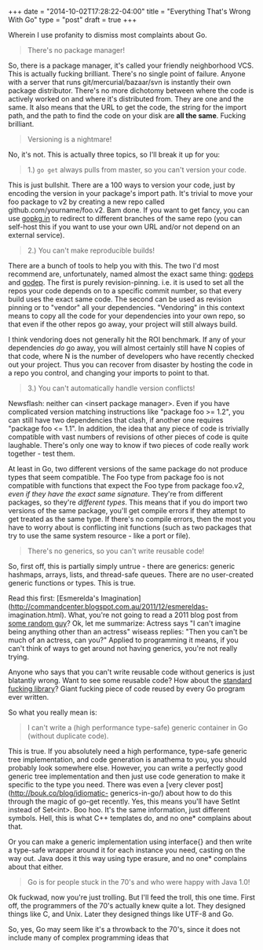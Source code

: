 +++
date = "2014-10-02T17:28:22-04:00"
title = "Everything That's Wrong With Go"
type = "post"
draft = true
+++

Wherein I use profanity to dismiss most complaints about Go.

> There's no package manager!

So, there is a package manager, it's called your friendly neighborhood VCS.
This is actually fucking brilliant.  There's no single point of failure.  Anyone
with a server that runs git/mercurial/bazaar/svn is instantly their own package
distributor.  There's no more dichotomy between where the code is actively
worked on and where it's distributed from.  They are one and the same.  It also
means that the URL to get the code, the string for the import path, and the path
to find the code on your disk are __all the same__.  Fucking brilliant.

> Versioning is a nightmare!

No, it's not.  This is actually three topics, so I'll break it up for you:

> 1.) `go get` always pulls from master, so you can't version your code.

This is just bullshit.  There are a 100 ways to version your code, just by
encoding the version in your package's import path.  It's trivial to move your
foo package to v2 by creating a new repo called github.com/yourname/foo.v2.  Bam
done.  If you want to get fancy, you can use [gopkg.in](http://gopkg.in) to
redirect to different branches of the same repo (you can self-host this if you
want to use your own URL and/or not depend on an external service).

> 2.) You can't make reproducible builds!

There are a bunch of tools to help you with this.  The two I'd most recommend
are, unfortunately, named almost the exact same thing:
[godeps](https://launchpad.net/godeps) and [godep](https://github.com/).  The
first is purely revision-pinning.  i.e. it is used to set all the repos your
code depends on to a specific commit number, so that every build uses the exact
same code.  The second can be used as revision pinning or to "vendor" all your
dependencies.  "Vendoring" in this context means to copy all the code for your
dependencies into your own repo, so that even if the other repos go away, your
project will still always build.

I think vendoring does not generally hit the ROI benchmark.  If any of your
dependencies *do* go away, you will almost certainly still have N copies of that
code, where N is the number of developers who have recently checked out your
project.  Thus you can recover from disaster by hosting the code in a repo you
control, and changing your imports to point to that.

> 3.) You can't automatically handle version conflicts!

Newsflash: neither can &lt;insert package manager&gt;.  Even if you have
complicated version matching instructions like "package foo >= 1.2", you can
still have two dependencies that clash, if another one requires "package foo <=
1.1".  In addition, the idea that any piece of code is trivially compatible with
vast numbers of revisions of other pieces of code is quite laughable.  There's
only one way to know if two pieces of code really work together - test them.

At least in Go, two different versions of the same package do not produce types
that seem compatible.  The Foo type from package foo is not compatible with
functions that expect the Foo type from package foo.v2, *even if they have the
exact same signature*.  They're from different packages, so they're *different
types*.  This means that if you do import two versions of the same package,
you'll get compile errors if they attempt to get treated as the same type.  If
there's no compile errors, then the most you have to worry about is conflicting
init functions (such as two packages that try to use the same system resource -
like a port or file).

> There's no generics, so you can't write reusable code!

So, first off, this is partially simply untrue - there are generics: generic
hashmaps, arrays, lists, and thread-safe queues.  There are no user-created
generic functions or types.  This is true.

Read this first: [Esmerelda's
Imagination](http://commandcenter.blogspot.com.au/2011/12/esmereldas-
imagination.html).  What, you're not going to read a 2011 blog post from [some
random guy](http://en.wikipedia.org/wiki/Rob_Pike)?  Ok, let me summarize:
Actress says "I can't imagine being anything other than an actress" wiseass
replies: "Then you can't be much of an actress, can you?"  Applied to
programming it means, if you can't think of ways to get around not having
generics, you're not really trying.

Anyone who says that you can't write reusable code without generics is just
blatantly wrong.  Want to see some reusable code?  How about the [standard
fucking library](http://golang.org/pkg/)?  Giant fucking piece of code reused by
every Go program ever written.

So what you really mean is:

> I can't write a (high performance type-safe) generic container in Go (without duplicate code).

This is true.  If you absolutely need a high performance, type-safe generic tree
implementation, and code generation is anathema to you, you should probably look
somewhere else.  However, you can write a perfectly good generic tree
implementation and then just use code generation to make it specific to the type
you need.  There was even a [very clever post](http://bouk.co/blog/idiomatic-
generics-in-go/) about how to do this through the magic of go-get recently. Yes,
this means you'll have SetInt instead of Set&lt;int&gt;.  Boo hoo. It's the same
information, just different symbols.  Hell, this is what C++ templates do, and
no one* complains about that.

Or you can make a generic implementation using interface{} and then write a
type-safe wrapper around it for each instance you need, casting on the way out.
Java does it this way using type erasure, and no one* complains about that
either.

> Go is for people stuck in the 70's and who were happy with Java 1.0!

Ok fuckwad, now you're just trolling.  But I'll feed the troll, this one time.
First off, the programmers of the 70's actually knew quite a lot.  They designed
things like C, and Unix.  Later they designed things like UTF-8 and Go.

So, yes, Go may seem like it's a throwback to the 70's, since it does not include many of complex programming ideas that 
